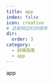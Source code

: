 ```yaml
---
title: app
index: false
icon: creative
# 这是侧边栏的顺序
dir:
  order: 3
category:
  - 前端指南
  - app
---
```


app
